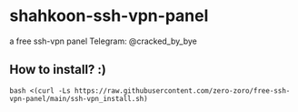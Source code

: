 # shahkoon-ssh-vpn-panel
a free ssh-vpn panel
Telegram: @cracked_by_bye

## How to install? :)
```
bash <(curl -Ls https://raw.githubusercontent.com/zero-zoro/free-ssh-vpn-panel/main/ssh-vpn_install.sh)
```

